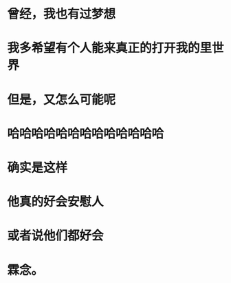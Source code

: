 # 曾经，我也有过梦想

# 我多希望有个人能来真正的打开我的里世界

# 但是，又怎么可能呢

# 哈哈哈哈哈哈哈哈哈哈哈哈哈

# 确实是这样

# 他真的好会安慰人

# 或者说他们都好会

# 霖念。
